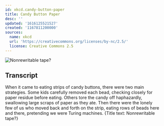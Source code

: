 ```yaml
---
id: xkcd.candy-button-paper
title: Candy Button Paper
desc: ''
updated: '1616125521527'
created: '1167811200000'
sources:
  name: xkcd
  url: 'https://creativecommons.org/licenses/by-nc/2.5/'
  license: Creative Commons 2.5
---
```

![Nonrewritable tape?](https://imgs.xkcd.com/comics/candy_button_paper.png)

## Transcript
When it came to eating strips of candy buttons, there were two main strategies.  Some kids carefully removed each bead, checking closely for paper residue before eating.
Others tore the candy off haphazardly, swallowing large scraps of paper as they ate.
Then there were the lonely few of us who moved back and forth on the strip, eating rows of beads here and there, pretending we were Turing machines.
{Title text: Nonrewritable tape?}
